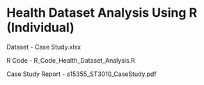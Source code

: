 # Health Dataset Analysis Using R (Individual)
Dataset - Case Study.xlsx 

R Code - R_Code_Health_Dataset_Analysis.R  

Case Study Report - s15355_ST3010_CaseStudy.pdf
